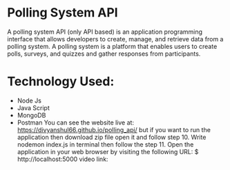 # Polling System API
A polling system API (only API based) is an application programming interface that allows developers to create, manage, and retrieve data from a polling system. A polling system is a platform that enables users to create polls, surveys, and quizzes and gather responses from participants.

# Technology Used:
 - Node Js
 - Java Script
 - MongoDB
 - Postman
You can see the website live at: https://divyanshul66.github.io/polling_api/ but if you want to run the application then download zip file open it and follow step 10.
Write nodemon index.js in terminal then follow the step 11.
Open the application in your web browser by visiting the following URL: $ http://localhost:5000
video link: 
